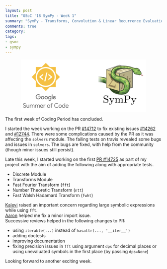 ```yaml
---
layout: post
title: "GSoC '18 SymPy - Week 1"
summary: "SymPy - Transforms, Convolution & Linear Recurrence Evaluation"
comments: true
category:
tags:
- gsoc
- sympy
---
```


<img src="/files/gsoc-sympy.png" style="width:80%; height:80%; float:left; margin-left:50px;" />
<br clear="all" />

The first week of Coding Period has concluded.

I started the week working on the PR [#14712](https://github.com/sympy/sympy/pull/14712) to fix existing issues [#14262](https://github.com/sympy/sympy/issues/14262) and [#12744](https://github.com/sympy/sympy/issues/12744). There were some complications caused by the PR as it was affecting the `solvers` module. The failing tests on travis revealed some bugs and issues in `solvers`. The bugs are fixed, with help from the community (though minor issues still persist).

Late this week, I started working on the first [PR #14725](https://github.com/sympy/sympy/pull/14725) as part of my project with the aim of adding the following along with appropriate tests.
- Discrete Module
- Transforms Module
- Fast Fourier Transform (`fft`)
- Number Theoretic Transform (`ntt`)
- Fast Walsh Hadamard Transform (`fwht`)

[Kalevi](https://github.com/jksuom) raised an important concern regarding large symbolic expressions while using `fft`. <br>
[Aaron](https://github.com/asmeurer) helped me fix a minor import issue. <br>
Successive reviews helped in the following changes to PR:
- using `iterable(...)` instead of `hasattr(..., '__iter__')`
- adding doctests
- improving documentation
- fixing precision issues in `fft` using argument `dps` for decimal places or using unevaluated symbols in the first place (by passing `dps=None`)

Looking forward to another exciting week.